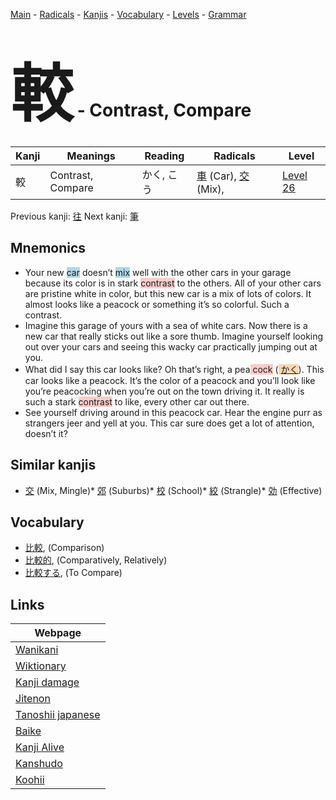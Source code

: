 <style> bigfont {font-size: 100px}</style>
[Main](../index.md) -
[Radicals](../radicals.md) -
[Kanjis](../kanjis.md) -
[Vocabulary](../vocabulary.md) -
[Levels](../levels.md) -
[Grammar](../grammar.md)
# <bigfont> 較</bigfont> - Contrast, Compare 

| Kanji | Meanings | Reading | Radicals | Level |
| --- | --- | --- | --- | --- |
| 較 | Contrast, Compare | かく, こう | [車](../radicals/車.md) (Car), [交](../radicals/交.md) (Mix),  | [Level 26](../levels/wk_level26.md) |

Previous kanji: [往](往.md) Next kanji: [筆](筆.md) 

## Mnemonics
 * Your new <span style="background-color:#ADD8E6"> car</span> doesn’t <span style="background-color:#ADD8E6"> mix</span> well with the other cars in your garage because its color is in stark <span style="background-color:#ffcccb"> contrast</span> to the others. All of your other cars are pristine white in color, but this new car is a mix of lots of colors. It almost looks like a peacock or something it’s so colorful. Such a contrast.
* Imagine this garage of yours with a sea of white cars. Now there is a new car that really sticks out like a sore thumb. Imagine yourself looking out over your cars and seeing this wacky car practically jumping out at you.
* What did I say this car looks like? Oh that’s right, a pea<span style="background-color:#ffcccb"> cock</span> (<span style="background-color:#fed8b1"> [かく](https://jisho.org/search/かく)</span>). This car looks like a peacock. It’s the color of a peacock and you’ll look like you’re peacocking when you’re out on the town driving it. It really is such a stark <span style="background-color:#ffcccb"> contrast</span> to like, every other car out there.
* See yourself driving around in this peacock car. Hear the engine purr as strangers jeer and yell at you. This car sure does get a lot of attention, doesn’t it?


## Similar kanjis
 * [交](交.md) (Mix, Mingle)* [郊](郊.md) (Suburbs)* [校](校.md) (School)* [絞](絞.md) (Strangle)* [効](効.md) (Effective)


## Vocabulary
 * [比較](../vocabulary/較.md), (Comparison)
* [比較的](../vocabulary/較.md), (Comparatively, Relatively)
* [比較する](../vocabulary/較.md), (To Compare)



## Links 

| Webpage |
| --- |
| [Wanikani          ](https://www.wanikani.com/kanji/較) |
| [Wiktionary        ](https://en.wiktionary.org/wiki/較) |
| [Kanji damage      ](http://www.kanjidamage.com/kanji/search?utf8=✓&q=較) |
| [Jitenon           ](https://jitenon.com/kanji/較) |
| [Tanoshii japanese ](https://www.tanoshiijapanese.com/dictionary/kanji.cfm?k=較) |
| [Baike             ](https://baike.baidu.com/item/較) |
| [Kanji Alive       ](https://app.kanjialive.com/較) |
| [Kanshudo          ](https://www.kanshudo.com/searchmn?q=較) |
| [Koohii            ](https://kanji.koohii.com/study/kanji/較) |
